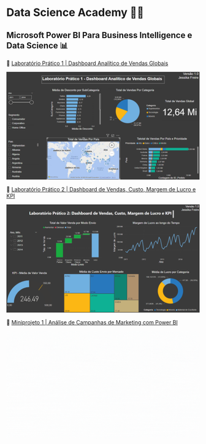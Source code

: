 
# Data Science Academy 👩‍💻  

## Microsoft Power BI Para Business Intelligence e Data Science 📊

🔗 [Laboratório Prático 1 | Dashboard Analítico de Vendas Globais](/LaboratorioPratico1)

![Dashboard Analítico de Vendas Globais](LaboratorioPratico1/Lab1.png)

🔗 [Laboratório Prático 2 | Dashboard de Vendas, Custo, Margem de Lucro e KPI](/LaboratorioPratico2)

![Dashboard de Vendas, Custo, Margem de Lucro e KPI](LaboratorioPratico2/Lab2.png)

🔗 [Miniprojeto 1 | Análise de Campanhas de Marketing com Power BI](/Miniprojeto1)

![Análise de Campanhas de Marketing com Power BI](Miniprojeto1/Miniprojeto1.gif)